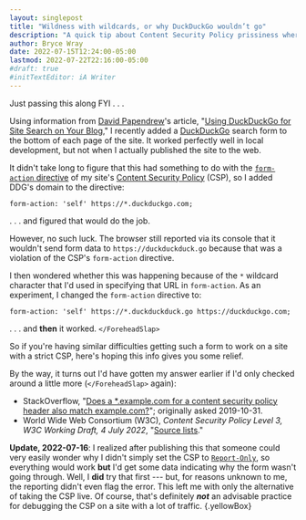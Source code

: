 ```yaml
---
layout: singlepost
title: "Wildness with wildcards, or why DuckDuckGo wouldn’t go"
description: "A quick tip about Content Security Policy prissiness where URLs’ wildcards are concerned."
author: Bryce Wray
date: 2022-07-15T12:24:00-05:00
lastmod: 2022-07-22T22:16:00-05:00
#draft: true
#initTextEditor: iA Writer
---
```


Just passing this along FYI . . .

Using information from [David Papendrew](https://twitter.com/mentalpivot)'s article, "[Using DuckDuckGo for Site Search on Your Blog](https://mentalpivot.com/using-duckduckgo-for-site-search-on-your-blog/)," I recently added a [DuckDuckGo](https://duckduckgo.com) search form to the bottom of each page of the site. It worked perfectly well in local development, but not when I actually published the site to the web.

It didn't take long to figure that this had something to do with the [`form-action` directive](https://developer.mozilla.org/en-US/docs/Web/HTTP/Headers/Content-Security-Policy/form-action) of my site's [Content Security Policy](https://content-security-policy.com) (CSP), so I added DDG's domain to the directive:

```plaintext
form-action: 'self' https://*.duckduckgo.com;
```

. . . and figured that would do the job.

However, no such luck. The browser still reported via its console that it wouldn't send form data to `https://duckduckduck.go` because that was a violation of the CSP's `form-action` directive.

I then wondered whether this was happening because of the `*` wildcard character that I'd used in specifying that URL in `form-action`. As an experiment, I changed the `form-action` directive to:

```plaintext
form-action: 'self' https://*.duckduckduck.go https://duckduckgo.com;
```

. . . and **then** it worked. `</ForeheadSlap>`

So if you're having similar difficulties getting such a form to work on a site with a strict CSP, here's hoping this info gives you some relief.

By the way, it turns out I'd have gotten my answer earlier if I'd only checked around a little more (`</ForeheadSlap>` again):

- StackOverflow, "[Does a *.example.com for a content security policy header also match example.com?](https://stackoverflow.com/questions/44850590/does-a-example-com-for-a-content-security-policy-header-also-match-example-com)"; originally asked 2019-10-31.
- World Wide Web Consortium (W3C), *Content Security Policy Level 3, W3C Working Draft, 4 July 2022*, "[Source lists](https://w3c.github.io/webappsec-csp/#framework-directive-source-list)."

**Update, 2022-07-16**: I realized after publishing this that someone could very easily wonder why I didn't simply set the CSP to [`Report-Only`](https://content-security-policy.com/report-only/), so everything would work **but** I'd get some data indicating why the form wasn't going through. Well, I **did** try that first --- but, for reasons unknown to me, the reporting didn't even flag the error. This left me with only the alternative of taking the CSP live. Of course, that's definitely ***not*** an advisable practice for debugging the CSP on a site with a lot of traffic.
{.yellowBox}
